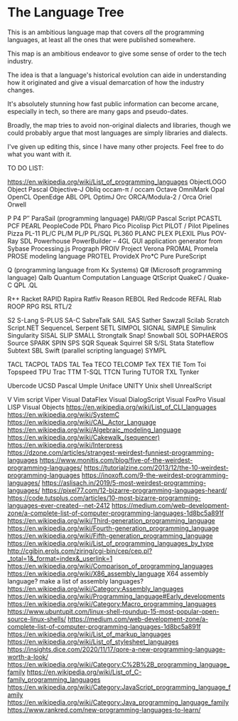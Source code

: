 # The Language Tree
This is an ambitious language map that covers *all* the programming languages, at least all the ones that were published somewhere.

This map is an ambitious endeavor to give some sense of order to the tech industry.

The idea is that a language's historical evolution can aide in understanding how it originated and give a visual demarcation of how the industry changes.

It's absolutely stunning how fast public information can become arcane, especially in tech, so there are many gaps and pseudo-dates.

Broadly, the map tries to avoid non-original dialects and libraries, though we could probably argue that most languages are simply libraries and dialects.

I've given up editing this, since I have many other projects. Feel free to do what you want with it.

TO DO LIST:

https://en.wikipedia.org/wiki/List_of_programming_languages
  ObjectLOGO
  Object Pascal
  Objective-J
  Obliq
  occam-π / occam
  Octave
  OmniMark
  Opal
  OpenCL
  OpenEdge ABL
  OPL
  OptimJ
  Orc
  ORCA/Modula-2 / Orca
  Oriel
  Orwell
  
  P
  P4
  P′′
  ParaSail (programming language)
  PARI/GP
  Pascal Script
  PCASTL
  PCF
  PEARL
  PeopleCode
  PDL
  Pharo
  Pico
  Picolisp
  Pict
  PILOT / Pilot
  Pipelines
  Pizza
  PL-11
  PL/C
  PL/M
  PL/P
  PL/SQL
  PL360
  PLANC
  PLEX
  PLEXIL
  Plus
  POV-Ray SDL
  Powerhouse
  PowerBuilder – 4GL GUI application generator from Sybase
  Processing.js
  Prograph
  PROIV
  Project Verona
  PROMAL
  Promela
  PROSE modeling language
  PROTEL
  ProvideX
  Pro*C
  Pure
  PureScript
  
  Q (programming language from Kx Systems)
  Q# (Microsoft programming language)
  Qalb
  Quantum Computation Language
  QtScript
  QuakeC / Quake-C
  QPL
  .QL
  
  R++
  Racket
  RAPID
  Rapira
  Ratfiv
  Reason
  REBOL
  Red
  Redcode
  REFAL
  Rlab
  ROOP
  RPG
  RSL
  RTL/2
  
  S2
  S-Lang
  S-PLUS
  SA-C
  SabreTalk
  SAIL
  SAS
  Sather
  Sawzall
  Scilab
  Scratch
  Script.NET
  SequenceL
  Serpent
  SETL
  SIMPOL
  SIGNAL
  SiMPLE
  Simulink
  Singularity
  SISAL
  SLIP
  SMALL
  Strongtalk
  Snap!
  Snowball
  SOL
  SOPHAEROS
  Source
  SPARK
  SPIN
  SPS
  SQR
  Squeak
  Squirrel
  SR
  S/SL
  Stata
  Stateflow
  Subtext
  SBL
  Swift (parallel scripting language)
  SYMPL
  
  TACL
  TACPOL
  TADS
  TAL
  Tea
  TECO
  TELCOMP
  TeX
  TEX
  TIE
  Tom
  Toi
  Topspeed
  TPU
  Trac
  TTM
  T-SQL
  TTCN
  Turing
  TUTOR
  TXL
  Tynker
  
  Ubercode
  UCSD Pascal
  Umple
  Uniface
  UNITY
  Unix shell
  UnrealScript
  
  V
  Vim script
  Viper
  Visual DataFlex
  Visual DialogScript
  Visual FoxPro
  Visual LISP
  Visual Objects
https://en.wikipedia.org/wiki/List_of_CLI_languages
https://en.wikipedia.org/wiki/SystemC
https://en.wikipedia.org/wiki/CAL_Actor_Language
https://en.wikipedia.org/wiki/Algebraic_modeling_language
https://en.wikipedia.org/wiki/Cakewalk_(sequencer)
https://en.wikipedia.org/wiki/Interpress
https://dzone.com/articles/strangest-weirdest-funniest-programming-languages
https://www.monitis.com/blog/five-of-the-weirdest-programming-languages/
https://tutorialzine.com/2013/12/the-10-weirdest-programming-languages
https://inoxoft.com/9-the-weirdest-programming-languages/
https://aslisach.in/2019/5-most-weirdest-programming-languages/
https://pixel77.com/12-bizarre-programming-languages-heard/
https://code.tutsplus.com/articles/10-most-bizarre-programming-languages-ever-created--net-2412
https://medium.com/web-development-zone/a-complete-list-of-computer-programming-languages-1d8bc5a891f
https://en.wikipedia.org/wiki/Third-generation_programming_language
https://en.wikipedia.org/wiki/Fourth-generation_programming_language
https://en.wikipedia.org/wiki/Fifth-generation_programming_language
https://en.wikipedia.org/wiki/List_of_programming_languages_by_type
http://cgibin.erols.com/ziring/cgi-bin/cep/cep.pl?_total=1&_format=index&_userlink=1
https://en.wikipedia.org/wiki/Comparison_of_programming_languages
https://en.wikipedia.org/wiki/X86_assembly_language
X64 assembly language?
make a list of assembly languages?
https://en.wikipedia.org/wiki/Category:Assembly_languages
https://en.wikipedia.org/wiki/Programming_language#Early_developments
https://en.wikipedia.org/wiki/Category:Macro_programming_languages
https://www.ubuntupit.com/linux-shell-roundup-15-most-popular-open-source-linux-shells/
https://medium.com/web-development-zone/a-complete-list-of-computer-programming-languages-1d8bc5a891f
https://en.wikipedia.org/wiki/List_of_markup_languages
https://en.wikipedia.org/wiki/List_of_stylesheet_languages
https://insights.dice.com/2020/11/17/qore-a-new-programming-language-worth-a-look/
https://en.wikipedia.org/wiki/Category:C%2B%2B_programming_language_family
https://en.wikipedia.org/wiki/List_of_C-family_programming_languages
https://en.wikipedia.org/wiki/Category:JavaScript_programming_language_family
https://en.wikipedia.org/wiki/Category:Java_programming_language_family
https://www.rankred.com/new-programming-languages-to-learn/

